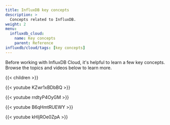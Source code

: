 ```yaml
---
title: InfluxDB key concepts
description: >
  Concepts related to InfluxDB.
weight: 2
menu:
  influxdb_cloud:
    name: Key concepts
    parent: Reference
influxdb/cloud/tags: [key concepts]
---
```


Before working with InfluxDB Cloud, it's helpful to learn a few key concepts. Browse the topics and videos below to learn more.

{{< children >}}

{{< youtube KZwr1xBDbBQ >}}

{{< youtube rrdtyP4OyGM >}}

{{< youtube B6qHmtRUEWY >}}

{{< youtube kHIjROe0ZpA >}}
